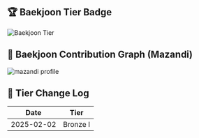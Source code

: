 ## 🏆 Baekjoon Tier Badge

![Baekjoon Tier](https://mazassumnida.wtf/api/v2/generate_badge?boj=lyn010913)

## 🌱 Baekjoon Contribution Graph (Mazandi)

![mazandi profile](http://mazandi.herokuapp.com/api?handle=lyn010913&theme=warm)

## 📜 Tier Change Log

| Date | Tier |
|------|------|
| 2025-02-02 | Bronze I |









